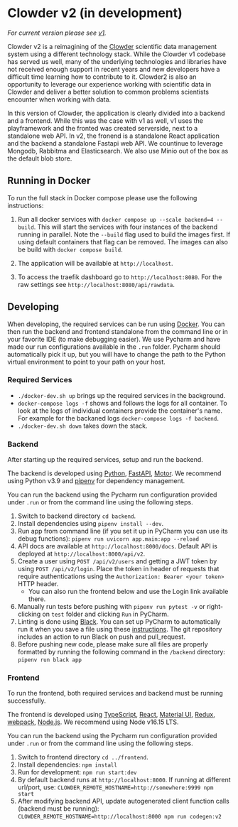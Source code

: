 # Clowder v2 (in development)

*For current version please see [v1](https://github.com/clowder-framework/clowder).*

Clowder v2 is a reimagining of the [Clowder](https://clowderframework.org/) scientific data management system 
using a different technology stack. While the Clowder v1 codebase has served us well, many of the underlying
technologies and libraries have not received enough support in recent years and new developers have a difficult
time learning how to contribute to it. Clowder2 is also an opportunity to leverage our experience working with scientific data in Clowder and deliver
a better solution to common problems scientists encounter when working with data.

In this version of Clowder, the application is clearly divided into a backend and a frontend. While this was the case with v1 
as well, v1 uses the playframework and the fronted was created serverside, next to a standalone web API. In v2, the
fronend is a standalone React application and the backend a standalone Fastapi web API. We countinue to leverage
Mongodb, Rabbitma and Elasticsearch. We also use Minio out of the box as the default blob store.

## Running in Docker

To run the full stack in Docker compose please use the following instructions:

1. Run all docker services with `docker compose up --scale backend=4 --build`. This will start the services with four instances of the backend
running in parallel. Note the `--build` flag used to build the images first. If using default containers that flag can be removed. The
images can also be build with `docker compose build`.

2. The application will be available at `http://localhost`.

3. To access the traefik dashboard go to `http://localhost:8080`. For the raw settings see `http://localhost:8080/api/rawdata`.

## Developing

When developing, the required services can be run using [Docker](https://www.docker.com/). You can then run the backend 
and frontend standalone from the command line or in your favorite IDE (to make debugging easier). We use Pycharm and have
made our run configurations available in the `.run` folder. Pycharm should automatically pick it up, but you will have
to change the path to the Python virtual environment to point to your path on your host.

### Required Services

- `./docker-dev.sh up` brings up the required services in the background.
- `docker-compose logs -f` shows and follows the logs for all container. To look at the logs of individual containers 
  provide the container's name. For example for the backaned logs `docker-compose logs -f backend`.
- `./docker-dev.sh down` takes down the stack.

### Backend

After starting up the required services, setup and run the backend. 

The backend is developed using [Python](https://www.python.org/), [FastAPI](https://fastapi.tiangolo.com/), [Motor](https://motor.readthedocs.io/en/stable/).
We recommend using Python v3.9 and [pipenv](https://github.com/pypa/pipenv) for dependency management.

You can run the backend using the Pycharm run configuration provided under `.run` or from the command line using the 
following steps.

1. Switch to backend directory `cd backend`.
2. Install dependencies using `pipenv install --dev`.
3. Run app from command line (if you set it up in PyCharm you can use its debug functions):
    ```pipenv run uvicorn app.main:app --reload```
4. API docs are available at `http://localhost:8000/docs`. Default API is deployed at `http://localhost:8000/api/v2`.
5. Create a user using `POST /api/v2/users` and getting a JWT token by using `POST /api/v2/login`. Place the token in
   header of requests that require authentications using the `Authorization: Bearer <your token>` HTTP header.
    * You can also run the frontend below and use the Login link available there. 
6. Manually run tests before pushing with `pipenv run pytest -v` or right-clicking on `test` folder and clicking `Run` in PyCharm.
7. Linting is done using [Black]((https://black.readthedocs.io/en/stable/)). You can set up PyCharm to automatically
run it when you save a file using these [instructions](https://black.readthedocs.io/en/stable/integrations/editors.html).
The git repository includes an action to run Black on push and pull_request. 
8. Before pushing new code, please make sure all files are properly formatted by running the following command in the `/backend` directory:
   ```pipenv run black app```


### Frontend

To run the frontend, both required services and backend must be running successfully.

The frontend is developed using [TypeScript](https://www.typescriptlang.org/), [React](https://reactjs.org/),
[Material UI](https://mui.com/), [Redux](https://redux.js.org/), [webpack](https://webpack.js.org/),
[Node.js](https://nodejs.org). We recommend using Node v16.15 LTS.

You can run the backend using the Pycharm run configuration provided under `.run` or from the command line using the 
following steps.

1. Switch to frontend directory `cd ../frontend`.
2. Install dependencies:
`npm install`
3. Run for development: `npm run start:dev`
4. By default backend runs at `http://localhost:8000`. If running at different url/port, use:
`CLOWDER_REMOTE_HOSTNAME=http://somewhere:9999 npm start`
5. After modifying backend API, update autogenerated client function calls (backend must be running):
`CLOWDER_REMOTE_HOSTNAME=http://localhost:8000 npm run codegen:v2`





